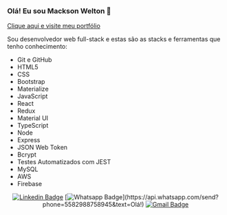 ### Olá! Eu sou Mackson Welton 👋

[Clique aqui e visite meu portfólio](https://macksonwelton.vercel.app)

Sou desenvolvedor web full-stack e estas são as stacks e ferramentas que tenho conhecimento:

- Git e GitHub
- HTML5
- CSS
- Bootstrap
- Materialize
- JavaScript
- React
- Redux
- Material UI
- TypeScript
- Node
- Express
- JSON Web Token
- Bcrypt
- Testes Automatizados com JEST
- MySQL
- AWS
- Firebase

<div align="center">

[![Linkedin Badge](https://img.shields.io/badge/-LinkedIn-blue?style=flat-square&logo=Linkedin&logoColor=white&link=https://www.linkedin.com/in/macksonwelton)](https://www.linkedin.com/in/macksonwelton)
[![Whatsapp Badge](https://img.shields.io/badge/-Whatsapp-4CA143?style=flat-square&labelColor=4CA143&logo=whatsapp&logoColor=white&link=https://api.whatsapp.com/send?phone=5582988758945&text=Olá!)](https://api.whatsapp.com/send?phone=5582988758945&text=Olá!)
[![Gmail Badge](https://img.shields.io/badge/-Gmail-c14438?style=flat-square&logo=Gmail&logoColor=white&link=mailto:mackson.weltonm@gmail.com)](mailto:mackson.welton@gmail.com)

</div>
